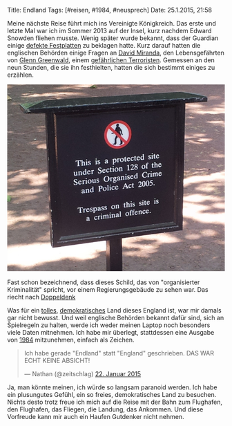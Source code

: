 Title: Endland
Tags: [#reisen, #1984, #neusprech]
Date: 25.1.2015, 21:58

Meine nächste Reise führt mich ins Vereinigte Königkreich. Das erste und letzte Mal war ich im Sommer 2013 auf der Insel, kurz nachdem Edward Snowden fliehen musste. Wenig später wurde bekannt, dass der Guardian einige [defekte Festplatten](http://www.theguardian.com/commentisfree/2013/aug/19/david-miranda-schedule7-danger-reporters?CMP=twt_gu) zu beklagen hatte. Kurz darauf hatten die englischen Behörden einige Fragen an [David Miranda](http://www.golem.de/news/nsa-affaere-geheimdienst-zwingt-guardian-zur-zerstoerung-von-festplatten-1308-101081.html), den Lebensgefährten von [Glenn Greenwald](http://de.wikipedia.org/wiki/Glenn_Greenwald), einem [gefährlichen Terroristen](http://www.zeit.de/digital/datenschutz/2015-01/gchq-geheimdienst-spionage-medien-journalisten). Gemessen an den neun Stunden, die sie ihn festhielten, hatten die sich bestimmt einiges zu erzählen.

![This is a protected site under Section 128 of the Serious Organised Crime and Police Act 2005. Trespass on this site is a criminal offence](/img/IMG_11.jpg)

Fast schon bezeichnend, dass dieses Schild, das von "organisierter Kriminalität" spricht, vor einem Regierungsgebäude zu sehen war. Das riecht nach [Doppeldenk](http://de.wikipedia.org/wiki/Neusprech)

Was für ein [tolles](http://www.heise.de/security/meldung/Grossbritannien-Passwort-oder-fuenf-Jahre-Gefaengnis-182650.html), [demokratisches](http://de.wikipedia.org/wiki/Regulation_of_Investigatory_Powers_Act_2000) Land dieses England ist, war mir damals gar nicht bewusst. Und weil englische Behörden bekannt dafür sind, sich an Spielregeln zu halten, werde ich weder meinen Laptop noch besonders viele Daten mitnehmen. Ich habe mir überlegt, stattdessen eine Ausgabe von [1984](https://archive.org/details/GeorgeOrwell-1984romanDeutsch) mitzunehmen, einfach als Zeichen.

<blockquote class="twitter-tweet" lang="de"><p>Ich habe gerade &quot;Endland&quot; statt &quot;England&quot; geschrieben. DAS WAR ECHT KEINE ABSICHT!</p>&mdash; Nathan (@zeitschlag) <a href="https://twitter.com/zeitschlag/status/558372790353793026">22. Januar 2015</a></blockquote>
<script async src="//platform.twitter.com/widgets.js" charset="utf-8"></script>

Ja, man könnte meinen, ich würde so langsam paranoid werden. Ich habe ein plusungutes Gefühl, ein so freies, demokratisches Land zu besuchen. Nichts desto trotz freue ich mich auf die Reise mit der Bahn zum Flughafen, den Flughafen, das Fliegen, die Landung, das Ankommen. Und diese Vorfreude kann mir auch ein Haufen Gutdenker nicht nehmen.
